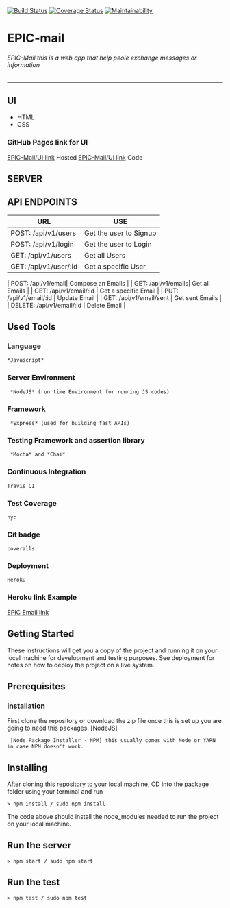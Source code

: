 
   [![Build Status](https://travis-ci.org/Ramadhan0/EPIC-mail.svg?branch=develop)](https://travis-ci.org/Ramadhan0/EPIC-mail)       [![Coverage Status](https://coveralls.io/repos/github/Ramadhan0/EPIC-mail/badge.svg?branch=develop)](https://coveralls.io/github/Ramadhan0/EPIC-mail?branch=develop)      [![Maintainability](https://api.codeclimate.com/v1/badges/efe251283a6174aec29c/maintainability)](https://codeclimate.com/github/Ramadhan0/EPIC-mail/maintainability)

# EPIC-mail
###### EPIC-Mail this is a web app that help peole exchange messages or information
------------------------------------------------------------------------------

## UI

* HTML
* CSS

### GitHub Pages link for UI
[EPIC-Mail/UI link](https://ramadhan0.github.io/EPIC-mail/ui/index.html) Hosted
[EPIC-Mail/UI link](https://github.com/Ramadhan0/EPIC-mail/tree/gh-pages) Code


## SERVER

## API ENDPOINTS

|  URL |USE |
| ------- |-------|
| POST:   /api/v1/users|  Get the user to Signup |
| POST:   /api/v1/login | Get the user to Login |
| GET:    /api/v1/users |  Get all Users |
| GET:    /api/v1/user/:id | Get a specific User |

| POST:   /api/v1/email|  Compose an Emails |
| GET:    /api/v1/emails|  Get all Emails |
| GET:    /api/v1/email/:id |  Get a specific Email |
| PUT:    /api/v1/email/:id | Update Email |
| GET:    /api/v1/email/sent | Get sent Emails |
| DELETE: /api/v1/email/:id |  Delete  Email |


## Used Tools

### Language
```
*Javascript*
```
### Server Environment
```
 *NodeJS* (run time Environment for running JS codes)
 ```
### Framework
```
 *Express* (used for building fast APIs)
 ```
### Testing Framework and assertion library
```
 *Mocha* and *Chai*
 ```
### Continuous Integration
```
Travis CI
```
### Test Coverage
```
nyc
```
### Git badge
```
coveralls
```
### Deployment
```
Heroku
```
### Heroku link Example

[EPIC Email link](https://epic-mail-2.herokuapp.com)

## Getting Started
These instructions will get you a copy of the project and running it on your local machine for development and testing purposes. 
See deployment for notes on how to deploy the project on a live system.

## Prerequisites
### installation
First clone the repository 
         or 
download the zip file
once this is set up you are going to need this packages. [NodeJS]

```
 [Node Package Installer - NPM] this usually comes with Node or YARN in case NPM doesn't work.
```

## Installing
After cloning this repository to your local machine, 
CD into the package folder using your terminal and run 
```
> npm install / sudo npm install
```



The code above should install the node_modules needed to  run the project on your local machine.

## Run the server
```
> npm start / sudo npm start
```
## Run the test
```
> npm test / sudo npm test
```


